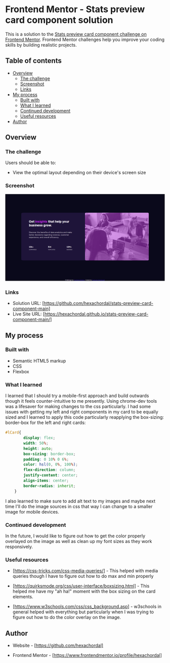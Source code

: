 # Frontend Mentor - Stats preview card component solution

This is a solution to the [Stats preview card component challenge on Frontend Mentor](https://www.frontendmentor.io/challenges/stats-preview-card-component-8JqbgoU62). Frontend Mentor challenges help you improve your coding skills by building realistic projects. 

## Table of contents

- [Overview](#overview)
  - [The challenge](#the-challenge)
  - [Screenshot](#screenshot)
  - [Links](#links)
- [My process](#my-process)
  - [Built with](#built-with)
  - [What I learned](#what-i-learned)
  - [Continued development](#continued-development)
  - [Useful resources](#useful-resources)
- [Author](#author)


## Overview

### The challenge

Users should be able to:

- View the optimal layout depending on their device's screen size

### Screenshot

![](images/screenshotOfStatsPreviewCard.png)

### Links

- Solution URL: [https://github.com/hexachordal/stats-preview-card-component-main]
- Live Site URL: [https://hexachordal.github.io/stats-preview-card-component-main/]

## My process

### Built with

- Semantic HTML5 markup
- CSS 
- Flexbox


### What I learned

I learned that I should try a mobile-first approach and build outwards though it feels counter-intuitive to me presently. Using chrome-dev tools was a lifesaver for making changes to the css particularly. I had some issues with getting my left and right components in my card to be equally sized and I learned to apply this code particularly reapplying the box-sizing: border-box for the left and right cards:

```css
#lCard{
        display: flex;
        width: 50%;
        height: auto;
        box-sizing: border-box;
        padding: 0 10% 0 6%;
        color: hsl(0, 0%, 100%);
        flex-direction: column;
        justify-content: center;
        align-items: center;
        border-radius: inherit;
    }
```
I also learned to make sure to add alt text to my images and maybe next time I'll do the image sources in css that way I can change to a smaller image for mobile devices.



### Continued development

In the future, I would like to figure out how to get the color properly overlayed on the image as well as clean up my font sizes as they work responsively.

### Useful resources

- [https://css-tricks.com/css-media-queries/] - This helped with media queries though I have to figure out how to do max and min properly

- [https://quirksmode.org/css/user-interface/boxsizing.html] - This helped me have my "ah ha!" moment with the box sizing on the card elements.

- [https://www.w3schools.com/css/css_background.asp] - w3schools in general helped with everything but particularly when I was trying to figure out how to do the color overlay on the image.



## Author

- Website - [https://github.com/hexachordal]

- Frontend Mentor - [https://www.frontendmentor.io/profile/hexachordal]




